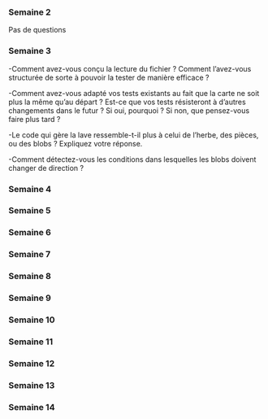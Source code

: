 ### Semaine 2

Pas de questions

### Semaine 3

-Comment avez-vous conçu la lecture du fichier ? Comment l’avez-vous structurée de sorte à pouvoir la tester de manière efficace ?



-Comment avez-vous adapté vos tests existants au fait que la carte ne soit plus la même qu’au départ ? Est-ce que vos tests résisteront à d’autres changements dans le futur ? Si oui, pourquoi ? Si non, que pensez-vous faire plus tard ?



-Le code qui gère la lave ressemble-t-il plus à celui de l’herbe, des pièces, ou des blobs ? Expliquez votre réponse.



-Comment détectez-vous les conditions dans lesquelles les blobs doivent changer de direction ?




### Semaine 4



### Semaine 5



### Semaine 6



### Semaine 7

### Semaine 8

### Semaine 9

### Semaine 10

### Semaine 11

### Semaine 12

### Semaine 13

### Semaine 14
